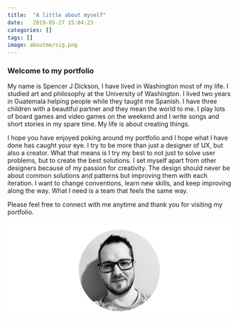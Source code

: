 ```yaml
---
title:  "A little about myself"
date:   2019-05-27 15:04:23 
categories: []
tags: []
image: aboutme/sig.png
---
```


### Welcome to my portfolio
<p></p>

My name is Spencer J Dickson, I have lived in Washington most of my life. I studied art and philosophy at the University of Washington. I lived two years in Guatemala helping people while they taught me Spanish. I have three children with a beautiful partner and they mean the world to me. I play lots of board games and video games on the weekend and I write songs and short stories in my spare time. My life is about creating things. 

I hope you have enjoyed poking around my portfolio and I hope what I have done has caught your eye. I try to be more than just a designer of UX, but also a creator. What that means is I try my best to not just to solve user problems, but to create the best solutions. I set myself apart from other designers because of my passion for creativity. The design should never be about common solutions and patterns but improving them with each iteration. I want to change conventions, learn new skills, and keep improving along the way. What I need is a team that feels the same way.

Please feel free to connect with me anytime and thank you for visiting my portfolio. 


![myself](/images/aboutme/myself.png)